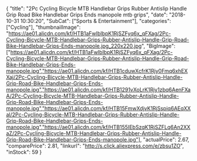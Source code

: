{
	"title": "2Pc Cycling Bicycle MTB Handlebar Grips Rubber Antislip Handle Grip Road Bike Handlebar Grips Ends manopole mtb grips",
	"date": "2018-10-31 10:30:20",
	"SubCat": ["Sports & Entertainment"],
	"categories": ["Cycling"],
	"thumbnailImage": "https://ae01.alicdn.com/kf/HTB1aFwIbIbpK1RjSZFyq6x_qFXag/2Pc-Cycling-Bicycle-MTB-Handlebar-Grips-Rubber-Antislip-Handle-Grip-Road-Bike-Handlebar-Grips-Ends-manopole.jpg_220x220.jpg",
	"BigImage": ["https://ae01.alicdn.com/kf/HTB1aFwIbIbpK1RjSZFyq6x_qFXag/2Pc-Cycling-Bicycle-MTB-Handlebar-Grips-Rubber-Antislip-Handle-Grip-Road-Bike-Handlebar-Grips-Ends-manopole.jpg","https://ae01.alicdn.com/kf/HTB1cduwXcfrK1Rjy0Fmq6xhEXXaj/2Pc-Cycling-Bicycle-MTB-Handlebar-Grips-Rubber-Antislip-Handle-Grip-Road-Bike-Handlebar-Grips-Ends-manopole.jpg","https://ae01.alicdn.com/kf/HTB1291vXoLrK1Rjy1zbq6AenFXaA/2Pc-Cycling-Bicycle-MTB-Handlebar-Grips-Rubber-Antislip-Handle-Grip-Road-Bike-Handlebar-Grips-Ends-manopole.jpg","https://ae01.alicdn.com/kf/HTB15FmwXdjvK1RjSspiq6AEqXXal/2Pc-Cycling-Bicycle-MTB-Handlebar-Grips-Rubber-Antislip-Handle-Grip-Road-Bike-Handlebar-Grips-Ends-manopole.jpg","https://ae01.alicdn.com/kf/HTB155IEbSzqK1RjSZFLq6An2XXaZ/2Pc-Cycling-Bicycle-MTB-Handlebar-Grips-Rubber-Antislip-Handle-Grip-Road-Bike-Handlebar-Grips-Ends-manopole.jpg"],
	"actualPrice": 2.67,
	"comparePrice": 2.81,
	"linkurl": "http://s.click.aliexpress.com/e/zbsu1ZO",
	"inStock": 59
}
